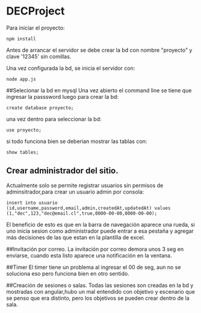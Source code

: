 # DECProject

Para iniciar el proyecto:
```=
npm install
```
Antes de arrancar el servidor se debe crear la bd con nombre "proyecto" y clave '12345' sin comillas.

Una vez configurada la bd, se inicia el servidor con:
```=
node app.js
```
##Selecionar la bd en mysql
Una vez abierto el command line se tiene que ingresar la passsword luego para crear la bd:
```
create database proyecto;
```
una vez dentro para seleccionar la bd:
```
use proyecto;
```
si todo funciona bien se deberian mostrar las tablas con:
```
show tables;
```
## Crear administrador del sitio.
Actualmente solo se permite registrar usuarios sin permisos de adminsitrador,para crear un usuario admin por consola:
```=
insert into usuario (id,username,password,email,admin,createdAt,updatedAt) values (1,"dec",123,"dec@email.cl",true,0000-00-00,0000-00-00);
```
El beneficio de esto es que en la barra de navegación aparece una rueda, si uno inicia sesion como administrador puede entrar a esa pestaña y agregar más decisiones de las que estan en la plantilla de excel.

##Invitación por correo.
La invitación por correo demora unos 3 seg en enviarse, cuando esta listo aparece una notificación en la ventana.

##Timer
El timer tiene un problema al ingresar el 00 de seg, aun no se soluciona eso pero funciona bien en otro sentido.

##Creación de sesiones o salas.
Todas las sesiones son creadas en la bd y mostradas con angular,hubo un mal entendido con objetivo y escenario que se penso que era distinto, pero los objetivos se pueden crear dentro de la sala.